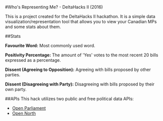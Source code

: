 #Who's Representing Me? - DeltaHacks II (2016)

This is a project created for the DeltaHacks II hackathon. It is a simple data visualization/representation tool that allows you to view your Canadian MPs and some stats about them.

##Stats

**Favourite Word:** Most commonly used word.

**Positivity Percentage:** The amount of 'Yes' votes to the most recent 20 bills expressed as a percentage.

**Dissent (Agreeing to Opposition):** Agreeing with bills proposed by other parties.

**Dissent (Disagreeing with Party):** Disagreeing with bills proposed by their own party.

##APIs
This hack utilizes two public and free political data APIs:

- [Open Parliament](http://openparliament.ca)
- [Open North](http://www.opennorth.ca/)
